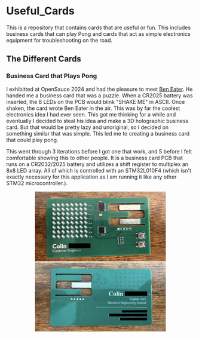 # Useful_Cards
This is a repository that contains cards that are useful or fun. This includes business cards that can play Pong and cards that act as simple electronics equipment for troubleshooting on the road.

## The Different Cards

### Business Card that Plays Pong
I exhibitted at OpenSauce 2024 and had the pleasure to meet [Ben Eater](https://www.youtube.com/@BenEater). He handed me a business card that was a puzzle. When a CR2025 battery was inserted, the 8 LEDs on the PCB would blink "SHAKE ME" in ASCII. Once shaken, the card wrote Ben Eater in the air. This was by far the coolest electronics idea I had ever seen. This got me thinking for a while and eventually I decided to steal his idea and make a 3D holographic business card. But that would be pretty lazy and unoriginal, so I decided on something similar that was simple. This led me to creating a business card that could play pong. 

This went through 3 iterations before I got one that work, and 5 before I felt comfortable showing this to other people. It is a business card PCB that runs on a CR2032/2025 battery and utilizes a shift register to multiplex an 8x8 LED array. All of which is controlled with an STM32L010F4 (which isn't exactly necessary for this application as I am running it like any other STM32 microcontroller.).


<p align="center">
  <img src="/images/business_card_frnt.jpeg" width="350" alt="A picture of a green business card sized PCB that has an 8x8 display along with 2 buttons and 2 integrated circuits.">
  <img src="/images/business_card_back.jpeg" width="350" alt="The back of the business card has text that is blurred, but it is clear it is a person's business card.">
</p>